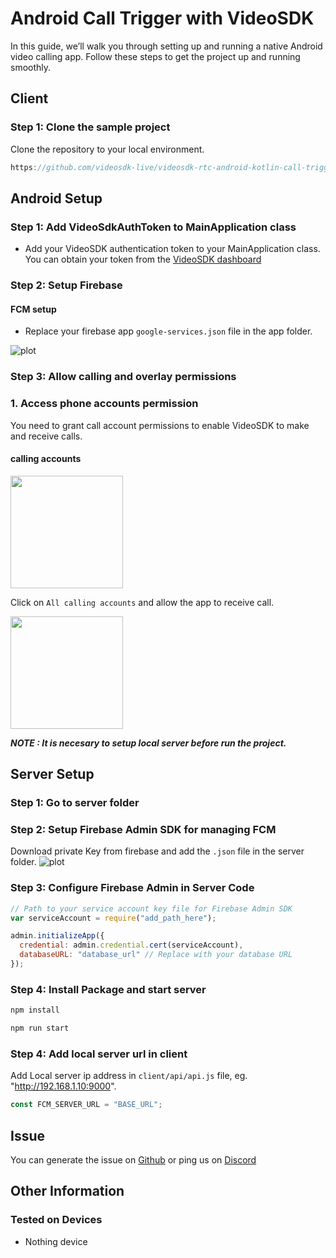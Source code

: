 # Android Call Trigger with VideoSDK

In this guide, we’ll walk you through setting up and running a native Android video calling app. Follow these steps to get the project up and running smoothly.

## Client

### Step 1: Clone the sample project

Clone the repository to your local environment.

```js
https://github.com/videosdk-live/videosdk-rtc-android-kotlin-call-trigger-example.git
```

## Android Setup

### Step 1: Add VideoSdkAuthToken to MainApplication class

- Add your VideoSDK authentication token to your MainApplication class. You can obtain your token from the [ VideoSDK dashboard](https://app.videosdk.live/dashboard/MCAYBP2ZEH26)

### Step 2: Setup Firebase

#### FCM setup

- Replace your firebase app `google-services.json` file in the app folder.

![plot](https://cdn.videosdk.live/docs/images/android/call_keep/sevice.png)


### Step 3: Allow calling and overlay permissions


### 1. Access phone accounts permission

You need to grant call account permissions to enable VideoSDK to make and receive calls.

#### calling accounts

<p>
  <img src="https://cdn.videosdk.live/docs/images/android/call_keep/calling_accounts.jpg" width="180" />
  </p>

Click on `All calling accounts` and allow the app to receive call.

<p>
  <img src="https://cdn.videosdk.live/docs/images/android/call_keep/calling_accounts_allowed.jpg" width="180" />
</p>

_**NOTE : It is necesary to setup local server before run the project.**_

## Server Setup

### Step 1: Go to server folder

### Step 2: Setup Firebase Admin SDK for managing FCM

Download private Key from firebase and add the `.json` file in the server folder.
![plot](https://cdn.videosdk.live/docs/images/android/call_keep/firebase_server_sdk.jpeg)

### Step 3: Configure Firebase Admin in Server Code

```js
// Path to your service account key file for Firebase Admin SDK
var serviceAccount = require("add_path_here");
```

```js
admin.initializeApp({
  credential: admin.credential.cert(serviceAccount),
  databaseURL: "database_url" // Replace with your database URL
});
```


### Step 4: Install Package and start server

```js
npm install
```

```js
npm run start
```

### Step 4: Add local server url in client

Add Local server ip address in `client/api/api.js` file, eg. "http://192.168.1.10:9000".

```js title="api.js"
const FCM_SERVER_URL = "BASE_URL";
```

## Issue

You can generate the issue on [Github](https://github.com/videosdk-live/videosdk-rtc-react-native-call-trigger-example/issues) or ping us on [Discord](https://discord.gg/bsEukaNhrD)

## Other Information

### Tested on Devices

- Nothing device
